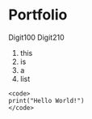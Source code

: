 # Portfolio
Digit100
Digit210

1. this
1. is
1. a
1. list

```
<code>
print("Hello World!")
</code>
```